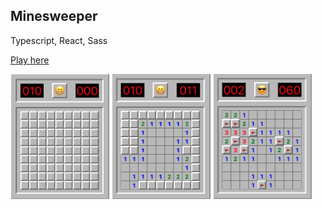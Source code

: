 ## Minesweeper

Typescript, React, Sass

[Play here](https://minesweeperwithdarkmode.herokuapp.com/)

<p float="left">
  <img src="minesweeper1.png" height="200" />
  <img src="minesweeper2.png" height="200" /> 
  <img src="minesweeper3.png" height="200" />
</p>
